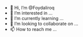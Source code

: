 - 👋 Hi, I’m @Foydaliroq
- 👀 I’m interested in ...
- 🌱 I’m currently learning ...
- 💞️ I’m looking to collaborate on ...
- 📫 How to reach me ...

<!---
Foydaliroq/Foydaliroq is a ✨ special ✨ repository because its `README.md` (this file) appears on your GitHub profile.
You can click the Preview link to take a look at your changes.
--->

